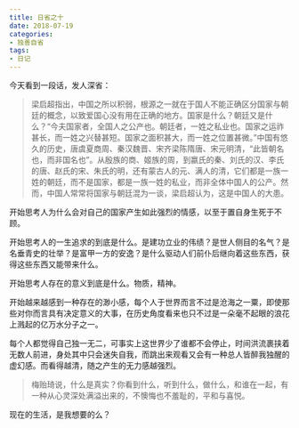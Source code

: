 ```yaml
---
title: 日省之十
date: 2018-07-19
categories:
- 独善自省
tags:
- 日记
---
```


今天看到一段话，发人深省：

>梁启超指出，中国之所以积弱，根源之一就在于国人不能正确区分国家与朝廷的概念，以致爱国心没有用在正确的地方。国家是什么？朝廷又是什么？“今夫国家者，全国人之公产也。朝廷者，一姓之私业也。国家之运祚甚长，而一姓之兴替甚短。国家之面积甚大，而一姓之位置甚微。”中国有悠久的历史，唐虞夏商周、秦汉魏晋、宋齐梁陈隋唐、宋元明清，“此皆朝名也，而非国名也”。从殷族的商、姬族的周，到嬴氏的秦、刘氏的汉、李氏的唐、赵氏的宋、朱氏的明，还有蒙古人的元、满人的清，它们都是一族一姓的朝廷，而不是国家，都是一族一姓的私业，而非全体中国人的公产。然而，中国人常常将国家与朝廷混为一谈，梁启超认为，这是中国人的大患。

开始思考人为什么会对自己的国家产生如此强烈的情感，以至于置自身生死于不顾。

开始思考人的一生追求的到底是什么。是建功立业的伟绩？是世人侧目的名气？是名垂青史的壮举？是富甲一方的安逸？是什么驱动人们前仆后继向着这些东西，获得这些东西又能带来什么。

开始思考人存在的意义到底是什么。物质，精神。

开始越来越感到一种存在的渺小感，每个人于世界而言不过是沧海之一粟，即使那些对你而言具有决定意义的大事，在历史角度看来也只不过是一朵毫不起眼的浪花上溅起的亿万水分子之一。

每个人都觉得自己独一无二，可事实上这世界少了谁都不会停止，时间洪流裹挟着无数人前进，身处其中只会迷失自我，而跳出来观看又会有一种总人皆醉我独醒的虚幻感。而看得越清，随之产生的无力感越强烈。

>梅贻琦说，什么是真实？你看到什么，听到什么，做什么，和谁在一起，有一种从心灵深处满溢出来的，不懊悔也不羞耻的，平和与喜悦。

现在的生活，是我想要的么？
